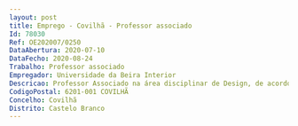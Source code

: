 ```yaml
--- 
layout: post
title: Emprego - Covilhã - Professor associado
Id: 78030
Ref: OE202007/0250
DataAbertura: 2020-07-10
DataFecho: 2020-08-24
Trabalho: Professor associado
Empregador: Universidade da Beira Interior
Descricao: Professor Associado na área disciplinar de Design, de acordo com o conteúdo funcional previsto para a categoria no ECDU e no Regulamento de Concursos e Contratação da Carreira Académica da Universidade da Beira Interior
CodigoPostal: 6201-001 COVILHÃ
Concelho: Covilhã
Distrito: Castelo Branco
--- 
```

